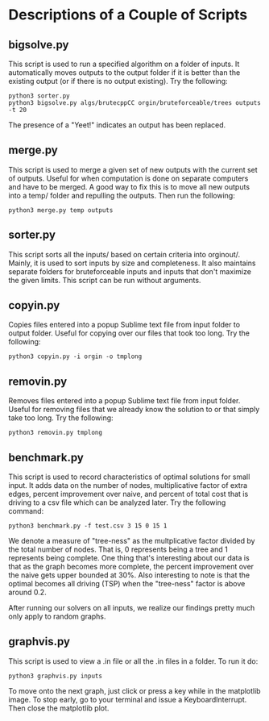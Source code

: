 # Descriptions of a Couple of Scripts

## bigsolve.py

This script is used to run a specified algorithm on a folder of inputs. It automatically moves outputs to the output folder if it is better than the existing output (or if there is no output existing). Try the following:

```
python3 sorter.py
python3 bigsolve.py algs/brutecppCC orgin/bruteforceable/trees outputs -t 20
```

The presence of a "Yeet!" indicates an output has been replaced.

## merge.py

This script is used to merge a given set of new outputs with the current set of outputs. Useful for when computation is done on separate computers and have to be merged. A good way to fix this is to move all new outputs into a temp/ folder and repulling the outputs. Then run the following:

```
python3 merge.py temp outputs
```

## sorter.py

This script sorts all the inputs/ based on certain criteria into orginout/. Mainly, it is used to sort inputs by size and completeness. It also maintains separate folders for bruteforceable inputs and inputs that don't maximize the given limits. This script can be run without arguments.

## copyin.py

Copies files entered into a popup Sublime text file from input folder to output folder. Useful for copying over our files that took too long. Try the following:

```
python3 copyin.py -i orgin -o tmplong
```

## removin.py

Removes files entered into a popup Sublime text file from input folder. Useful for removing files that we already know the solution to or that simply take too long. Try the following:

```
python3 removin.py tmplong
```

## benchmark.py

This script is used to record characteristics of optimal solutions for small input. It adds data on the number of nodes, multiplicative factor of extra edges, percent improvement over naive, and percent of total cost that is driving to a csv file which can be analyzed later. Try the following command:

```
python3 benchmark.py -f test.csv 3 15 0 15 1
```

We denote a measure of "tree-ness" as the multplicative factor divided by the total number of nodes. That is, 0 represents being a tree and 1 represents being complete. One thing that's interesting about our data is that as the graph becomes more complete, the percent improvement over the naive gets upper bounded at 30%. Also interesting to note is that the optimal becomes all driving (TSP) when the "tree-ness" factor is above around 0.2.

After running our solvers on all inputs, we realize our findings pretty much only apply to random graphs.

## graphvis.py

This script is used to view a .in file or all the .in files in a folder. To run it do:

```
python3 graphvis.py inputs
```

To move onto the next graph, just click or press a key while in the matplotlib image. To stop early, go to your terminal and issue a KeyboardInterrupt. Then close the matplotlib plot.
